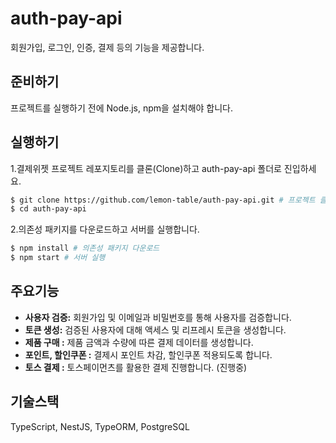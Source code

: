 # auth-pay-api
회원가입, 로그인, 인증, 결제 등의 기능을 제공합니다.  


## 준비하기
프로젝트를 실행하기 전에 Node.js, npm을 설치해야 합니다.  

## 실행하기  

1.결제위젯 프로젝트 레포지토리를 클론(Clone)하고 auth-pay-api 폴더로 진입하세요.
```bash
$ git clone https://github.com/lemon-table/auth-pay-api.git # 프로젝트 클론
$ cd auth-pay-api
```

2.의존성 패키지를 다운로드하고 서버를 실행합니다.
```bash
$ npm install # 의존성 패키지 다운로드
$ npm start # 서버 실행
```

## 주요기능  
  - **사용자 검증:** 회원가입 및 이메일과 비밀번호를 통해 사용자를 검증합니다.  
  - **토큰 생성:** 검증된 사용자에 대해 액세스 및 리프레시 토큰을 생성합니다.  
  - **제품 구매 :** 제품 금액과 수량에 따른 결제 데이터를 생성합니다.  
  - **포인트, 할인쿠폰 :** 결제시 포인트 차감, 할인쿠폰 적용되도록 합니다.  
  - **토스 결제 :** 토스페이먼츠를 활용한 결제 진행합니다. (진행중)  

## 기술스택  
TypeScript, NestJS, TypeORM, PostgreSQL
